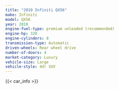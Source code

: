 ```yaml
---
title: "2010 Infiniti QX56"
make: Infiniti
model: QX56
year: 2010
engine-fuel-type: premium unleaded (recommended)
engine-hp: 320
engine-cylinders: 8
transmission-type: Automatic
driven-wheels: Rear wheel drive
number-of-doors: 4
market-category: Luxury
vehicle-size: Large
vehicle-style: 4dr SUV
---
```


{{< car_info >}}
